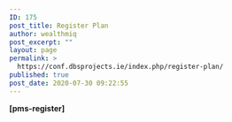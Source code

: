 ```yaml
---
ID: 175
post_title: Register Plan
author: wealthmiq
post_excerpt: ""
layout: page
permalink: >
  https://conf.dbsprojects.ie/index.php/register-plan/
published: true
post_date: 2020-07-30 09:22:55
---
```

<!-- wp:themeisle-blocks/advanced-columns {"id":"wp-block-themeisle-blocks-advanced-columns-b4f5a958","columns":1,"layout":"equal"} -->
<div class="wp-block-themeisle-blocks-advanced-columns has-1-columns has-desktop-equal-layout has-tablet-equal-layout has-mobile-equal-layout has-default-gap has-vertical-unset" id="wp-block-themeisle-blocks-advanced-columns-b4f5a958"><div class="wp-block-themeisle-blocks-advanced-columns-overlay"></div><div class="innerblocks-wrap"><!-- wp:themeisle-blocks/advanced-column {"id":"wp-block-themeisle-blocks-advanced-column-efa79100","columnWidth":"100"} -->
<div class="wp-block-themeisle-blocks-advanced-column" id="wp-block-themeisle-blocks-advanced-column-efa79100"><!-- wp:paragraph -->
<p><strong><strong>[pms-register]</strong></strong></p>
<!-- /wp:paragraph --></div>
<!-- /wp:themeisle-blocks/advanced-column --></div></div>
<!-- /wp:themeisle-blocks/advanced-columns -->
<!-- wp:paragraph -->
<p></p>
<!-- /wp:paragraph -->